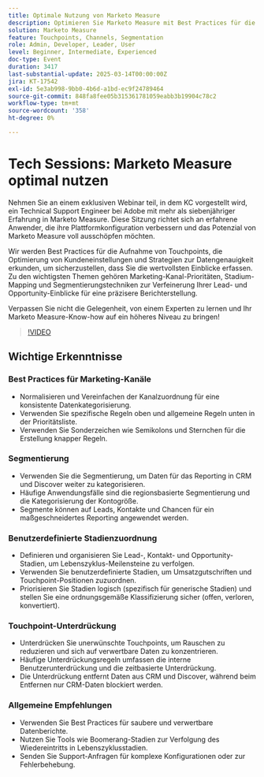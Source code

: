 ```yaml
---
title: Optimale Nutzung von Marketo Measure
description: Optimieren Sie Marketo Measure mit Best Practices für die Kanalzuordnung, Segmentierung, benutzerdefinierte Stadienzuordnung und Touchpoint-Unterdrückung. Verwenden Sie spezifische Regeln, kategorisieren Sie Daten und priorisieren Sie Stadien logisch. Unterdrücken Sie unerwünschte Touchpoints für sauberere Daten. Nutzen Sie Tools wie Boomerang-Stadien und senden Sie Support-Fälle für komplexe Konfigurationen. Zugriff auf die Sitzungsaufzeichnung auf der Erlebnisseite von Adobe.
solution: Marketo Measure
feature: Touchpoints, Channels, Segmentation
role: Admin, Developer, Leader, User
level: Beginner, Intermediate, Experienced
doc-type: Event
duration: 3417
last-substantial-update: 2025-03-14T00:00:00Z
jira: KT-17542
exl-id: 5e3ab998-9bb0-4b6d-a1bd-ec9f24789464
source-git-commit: 848fa8fee05b315361781059eabb3b19904c78c2
workflow-type: tm+mt
source-wordcount: '358'
ht-degree: 0%

---
```


# Tech Sessions: Marketo Measure optimal nutzen

Nehmen Sie an einem exklusiven Webinar teil, in dem KC vorgestellt wird, ein Technical Support Engineer bei Adobe mit mehr als siebenjähriger Erfahrung in Marketo Measure. Diese Sitzung richtet sich an erfahrene Anwender, die ihre Plattformkonfiguration verbessern und das Potenzial von Marketo Measure voll ausschöpfen möchten.

Wir werden Best Practices für die Aufnahme von Touchpoints, die Optimierung von Kundeneinstellungen und Strategien zur Datengenauigkeit erkunden, um sicherzustellen, dass Sie die wertvollsten Einblicke erfassen. Zu den wichtigsten Themen gehören Marketing-Kanal-Prioritäten, Stadium-Mapping und Segmentierungstechniken zur Verfeinerung Ihrer Lead- und Opportunity-Einblicke für eine präzisere Berichterstellung.

Verpassen Sie nicht die Gelegenheit, von einem Experten zu lernen und Ihr Marketo Measure-Know-how auf ein höheres Niveau zu bringen!

>[!VIDEO](https://video.tv.adobe.com/v/3451661/?learn=on&enablevpops)

## Wichtige Erkenntnisse

### Best Practices für Marketing-Kanäle

* Normalisieren und Vereinfachen der Kanalzuordnung für eine konsistente Datenkategorisierung.
* Verwenden Sie spezifische Regeln oben und allgemeine Regeln unten in der Prioritätsliste.
* Verwenden Sie Sonderzeichen wie Semikolons und Sternchen für die Erstellung knapper Regeln.

### Segmentierung

* Verwenden Sie die Segmentierung, um Daten für das Reporting in CRM und Discover weiter zu kategorisieren.
* Häufige Anwendungsfälle sind die regionsbasierte Segmentierung und die Kategorisierung der Kontogröße.
* Segmente können auf Leads, Kontakte und Chancen für ein maßgeschneidertes Reporting angewendet werden.

### Benutzerdefinierte Stadienzuordnung

* Definieren und organisieren Sie Lead-, Kontakt- und Opportunity-Stadien, um Lebenszyklus-Meilensteine zu verfolgen.
* Verwenden Sie benutzerdefinierte Stadien, um Umsatzgutschriften und Touchpoint-Positionen zuzuordnen.
* Priorisieren Sie Stadien logisch (spezifisch für generische Stadien) und stellen Sie eine ordnungsgemäße Klassifizierung sicher (offen, verloren, konvertiert).

### Touchpoint-Unterdrückung

* Unterdrücken Sie unerwünschte Touchpoints, um Rauschen zu reduzieren und sich auf verwertbare Daten zu konzentrieren.
* Häufige Unterdrückungsregeln umfassen die interne Benutzerunterdrückung und die zeitbasierte Unterdrückung.
* Die Unterdrückung entfernt Daten aus CRM und Discover, während beim Entfernen nur CRM-Daten blockiert werden.

### Allgemeine Empfehlungen

* Verwenden Sie Best Practices für saubere und verwertbare Datenberichte.
* Nutzen Sie Tools wie Boomerang-Stadien zur Verfolgung des Wiedereintritts in Lebenszyklusstadien.
* Senden Sie Support-Anfragen für komplexe Konfigurationen oder zur Fehlerbehebung.
